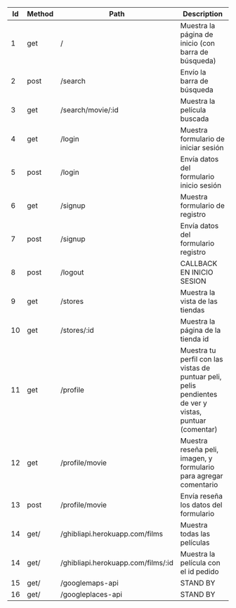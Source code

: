 | Id  | Method | Path                               | Description                                                                                            |
| --- | ------ | ---------------------------------- | ------------------------------------------------------------------------------------------------------ |
| 1   | get    | /                                  | Muestra la página de inicio (con barra de búsqueda)                                                    |
| 2   | post   | /search                            | Envío la barra de búsqueda                                                                             |
| 3   | get    | /search/movie/:id                  | Muestra la película buscada                                                                            |
| 4   | get    | /login                             | Muestra formulario de iniciar sesión                                                                   |
| 5   | post   | /login                             | Envía datos del formulario inicio sesión                                                               |
| 6   | get    | /signup                            | Muestra formulario de registro                                                                         |
| 7   | post   | /signup                            | Envía datos del formulario registro                                                                    |
| 8   | post   | /logout                            | CALLBACK EN INICIO SESION                                                                              |
| 9   | get    | /stores                            | Muestra la vista de las tiendas                                                                        |
| 10  | get    | /stores/:id                        | Muestra la página de la tienda id                                                                      |
| 11  | get    | /profile                           | Muestra tu perfil con las vistas de puntuar peli, pelis pendientes de ver y vistas, puntuar (comentar) |
| 12  | get    | /profile/movie                     | Muestra reseña peli, imagen, y formulario para agregar comentario                                      |
| 13  | post   | /profile/movie                     | Envía reseña los datos del formulario                                                                  |
| 14  | get/   | /ghibliapi.herokuapp.com/films     | Muestra todas las películas                                                                            |
| 14  | get/   | /ghibliapi.herokuapp.com/films/:id | Muestra la película con el id pedido                                                                   |
| 15  | get/   | /googlemaps-api                    | STAND BY                                                                                               |
| 16  | get/   | /googleplaces-api                  | STAND BY                                                                                               |
